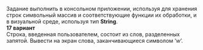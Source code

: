 Задание выполнить в консольном приложении, используя для хранения строк символьный массив и соответствующие функции их обработки, и в визуальной среде, используя тип **String**.  
**17 вариант**  
Строка, введенная пользователем, состоит из слов, разделенных запятой. Вывести на экран слова, заканчивающиеся символом ‘*w*’.